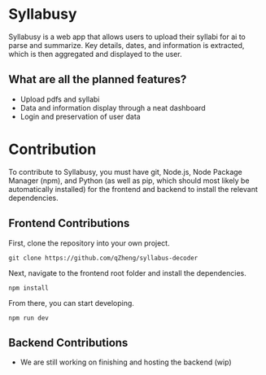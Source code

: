# Syllabusy

Syllabusy is a web app that allows users to upload their syllabi for ai to parse and summarize. Key details, dates, and information is extracted, which is then aggregated and displayed to the user.

## What are all the planned features?

-   Upload pdfs and syllabi
-   Data and information display through a neat dashboard
-   Login and preservation of user data

# Contribution

To contribute to Syllabusy, you must have git, Node.js, Node Package Manager (npm), and Python (as well as pip, which should most likely be automatically installed) for the frontend and backend to install the relevant dependencies.

## Frontend Contributions

First, clone the repository into your own project.

`git clone https://github.com/qZheng/syllabus-decoder`

Next, navigate to the frontend root folder and install the dependencies.

`npm install`

From there, you can start developing.

`npm run dev`

## Backend Contributions

-   We are still working on finishing and hosting the backend (wip)
